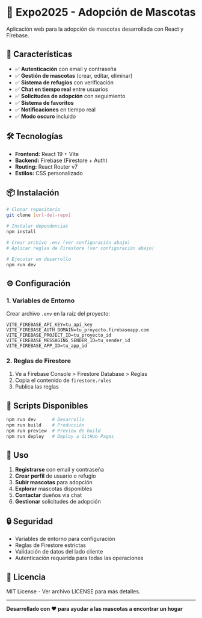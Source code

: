 # 🐾 Expo2025 - Adopción de Mascotas

Aplicación web para la adopción de mascotas desarrollada con React y Firebase.

## 🚀 Características

- ✅ **Autenticación** con email y contraseña
- ✅ **Gestión de mascotas** (crear, editar, eliminar)
- ✅ **Sistema de refugios** con verificación
- ✅ **Chat en tiempo real** entre usuarios
- ✅ **Solicitudes de adopción** con seguimiento
- ✅ **Sistema de favoritos**
- ✅ **Notificaciones** en tiempo real
- ✅ **Modo oscuro** incluido

## 🛠️ Tecnologías

- **Frontend:** React 19 + Vite
- **Backend:** Firebase (Firestore + Auth)
- **Routing:** React Router v7
- **Estilos:** CSS personalizado

## 📦 Instalación

```bash
# Clonar repositorio
git clone [url-del-repo]

# Instalar dependencias
npm install

# Crear archivo .env (ver configuración abajo)
# Aplicar reglas de Firestore (ver configuración abajo)

# Ejecutar en desarrollo
npm run dev
```

## ⚙️ Configuración

### 1. Variables de Entorno
Crear archivo `.env` en la raíz del proyecto:

```env
VITE_FIREBASE_API_KEY=tu_api_key
VITE_FIREBASE_AUTH_DOMAIN=tu_proyecto.firebaseapp.com
VITE_FIREBASE_PROJECT_ID=tu_proyecto_id
VITE_FIREBASE_MESSAGING_SENDER_ID=tu_sender_id
VITE_FIREBASE_APP_ID=tu_app_id
```

### 2. Reglas de Firestore
1. Ve a Firebase Console > Firestore Database > Reglas
2. Copia el contenido de `firestore.rules`
3. Publica las reglas

## 🎯 Scripts Disponibles

```bash
npm run dev      # Desarrollo
npm run build    # Producción
npm run preview  # Preview de build
npm run deploy   # Deploy a GitHub Pages
```

## 📱 Uso

1. **Registrarse** con email y contraseña
2. **Crear perfil** de usuario o refugio
3. **Subir mascotas** para adopción
4. **Explorar** mascotas disponibles
5. **Contactar** dueños via chat
6. **Gestionar** solicitudes de adopción

## 🔒 Seguridad

- Variables de entorno para configuración
- Reglas de Firestore estrictas
- Validación de datos del lado cliente
- Autenticación requerida para todas las operaciones

## 📄 Licencia

MIT License - Ver archivo LICENSE para más detalles.

---

**Desarrollado con ❤️ para ayudar a las mascotas a encontrar un hogar**
